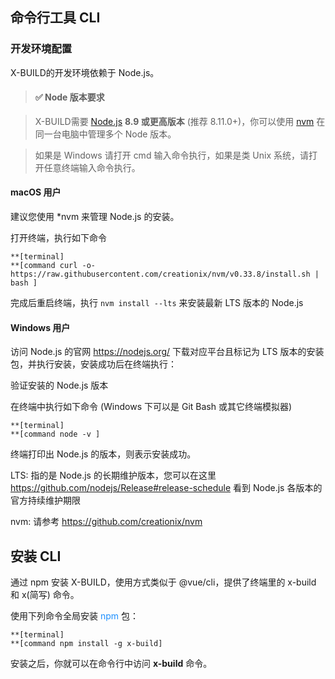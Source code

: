 ## 命令行工具 CLI

### 开发环境配置

X-BUILD的开发环境依赖于 Node.js。

> #### ✅ Node 版本要求

> X-BUILD需要 [Node.js](http://nodejs.cn/) **8.9 或更高版本** (推荐 8.11.0+)，你可以使用 [nvm](https://github.com/creationix/nvm) 在同一台电脑中管理多个 Node 版本。

> 如果是 Windows 请打开 cmd 输入命令执行，如果是类 Unix 系统，请打开任意终端输入命令执行。

#### macOS 用户

建议您使用 *nvm 来管理 Node.js 的安装。

打开终端，执行如下命令

```
**[terminal]
**[command curl -o- https://raw.githubusercontent.com/creationix/nvm/v0.33.8/install.sh | bash ]
```

完成后重启终端，执行 `nvm install --lts` 来安装最新 LTS 版本的 Node.js

#### Windows 用户

访问 Node.js 的官网 https://nodejs.org/ 下载对应平台且标记为 LTS 版本的安装包，并执行安装，安装成功后在终端执行：

验证安装的 Node.js 版本

在终端中执行如下命令 (Windows 下可以是 Git Bash 或其它终端模拟器)

```
**[terminal]
**[command node -v ]
```

终端打印出 Node.js 的版本，则表示安装成功。

LTS: 指的是 Node.js 的长期维护版本，您可以在这里 https://github.com/nodejs/Release#release-schedule 看到 Node.js 各版本的官方持续维护期限

nvm: 请参考 https://github.com/creationix/nvm

## 安装 CLI

通过 npm 安装 X-BUILD，使用方式类似于 @vue/cli，提供了终端里的 x-build 和 x(简写) 命令。

使用下列命令全局安装 <font color=DodgerBlue>npm</font> 包：

```
**[terminal]
**[command npm install -g x-build]
```

安装之后，你就可以在命令行中访问 **x-build** 命令。